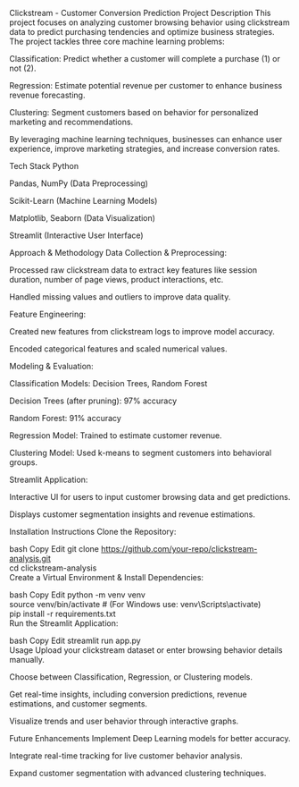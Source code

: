 Clickstream - Customer Conversion Prediction
Project Description
This project focuses on analyzing customer browsing behavior using clickstream data to predict purchasing tendencies and optimize business strategies. The project tackles three core machine learning problems:

Classification: Predict whether a customer will complete a purchase (1) or not (2).

Regression: Estimate potential revenue per customer to enhance business revenue forecasting.

Clustering: Segment customers based on behavior for personalized marketing and recommendations.

By leveraging machine learning techniques, businesses can enhance user experience, improve marketing strategies, and increase conversion rates.

Tech Stack
Python

Pandas, NumPy (Data Preprocessing)

Scikit-Learn (Machine Learning Models)

Matplotlib, Seaborn (Data Visualization)

Streamlit (Interactive User Interface)

Approach & Methodology
Data Collection & Preprocessing:

Processed raw clickstream data to extract key features like session duration, number of page views, product interactions, etc.

Handled missing values and outliers to improve data quality.

Feature Engineering:

Created new features from clickstream logs to improve model accuracy.

Encoded categorical features and scaled numerical values.

Modeling & Evaluation:

Classification Models: Decision Trees, Random Forest

Decision Trees (after pruning): 97% accuracy

Random Forest: 91% accuracy

Regression Model: Trained to estimate customer revenue.

Clustering Model: Used k-means to segment customers into behavioral groups.

Streamlit Application:

Interactive UI for users to input customer browsing data and get predictions.

Displays customer segmentation insights and revenue estimations.

Installation Instructions
Clone the Repository:

bash
Copy
Edit
git clone https://github.com/your-repo/clickstream-analysis.git  
cd clickstream-analysis  
Create a Virtual Environment & Install Dependencies:

bash
Copy
Edit
python -m venv venv  
source venv/bin/activate  # (For Windows use: venv\Scripts\activate)  
pip install -r requirements.txt  
Run the Streamlit Application:

bash
Copy
Edit
streamlit run app.py  
Usage
Upload your clickstream dataset or enter browsing behavior details manually.

Choose between Classification, Regression, or Clustering models.

Get real-time insights, including conversion predictions, revenue estimations, and customer segments.

Visualize trends and user behavior through interactive graphs.

Future Enhancements
Implement Deep Learning models for better accuracy.

Integrate real-time tracking for live customer behavior analysis.

Expand customer segmentation with advanced clustering techniques.
